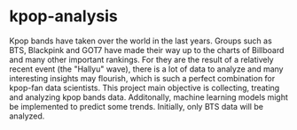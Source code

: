 # kpop-analysis

Kpop bands have taken over the world in the last years. Groups such as BTS, Blackpink and GOT7 have made their way up to the charts of Billboard and many other important rankings. For they are the result of a relatively recent event (the "Hallyu" wave), there is a lot of data to analyze and many interesting insights may flourish, which is such a perfect combination for kpop-fan data scientists.
This project main objective is collecting, treating and analyzing kpop bands data. Additonally, machine learning models might be implemented to predict some trends. Initially, only BTS data will be analyzed.
